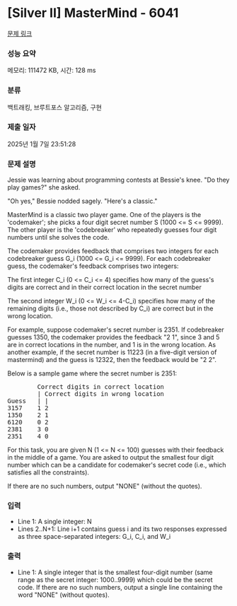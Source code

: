 # [Silver II] MasterMind - 6041 

[문제 링크](https://www.acmicpc.net/problem/6041) 

### 성능 요약

메모리: 111472 KB, 시간: 128 ms

### 분류

백트래킹, 브루트포스 알고리즘, 구현

### 제출 일자

2025년 1월 7일 23:51:28

### 문제 설명

<p>Jessie was learning about programming contests at Bessie's knee. "Do they play games?" she asked.</p>

<p>"Oh yes," Bessie nodded sagely. "Here's a classic."</p>

<p>MasterMind is a classic two player game. One of the players is the 'codemaker'; she picks a four digit secret number S (1000 <= S <= 9999). The other player is the 'codebreaker' who repeatedly guesses four digit numbers until she solves the code.</p>

<p>The codemaker provides feedback that comprises two integers for each codebreaker guess G_i (1000 <= G_i <= 9999). For each codebreaker guess, the codemaker's feedback comprises two integers:</p>

<p>The first integer C_i (0 <= C_i <= 4) specifies how many of the guess's digits are correct and in their correct location in the secret number</p>

<p>The second integer W_i (0 <= W_i <= 4-C_i) specifies how many of the remaining digits (i.e., those not described by C_i) are correct but in the wrong location.</p>

<p>For example, suppose codemaker's secret number is 2351. If codebreaker guesses 1350, the codemaker provides the feedback "2 1", since 3 and 5 are in correct locations in the number, and 1 is in the wrong location. As another example, if the secret number is 11223 (in a five-digit version of mastermind) and the guess is 12322, then the feedback would be "2 2".</p>

<p>Below is a sample game where the secret number is 2351:</p>

<pre>        Correct digits in correct location
        | Correct digits in wrong location
Guess   | |
3157    1 2
1350    2 1
6120    0 2
2381    3 0
2351    4 0</pre>

<p>For this task, you are given N (1 <= N <= 100) guesses with their feedback in the middle of a game. You are asked to output the smallest four digit number which can be a candidate for codemaker's secret code (i.e., which satisfies all the constraints).</p>

<p>If there are no such numbers, output "NONE" (without the quotes).</p>

### 입력 

 <ul>
	<li>Line 1: A single integer: N</li>
	<li>Lines 2..N+1: Line i+1 contains guess i and its two responses expressed as three space-separated integers: G_i, C_i, and W_i</li>
</ul>

<p> </p>

### 출력 

 <ul>
	<li>Line 1: A single integer that is the smallest four-digit number (same range as the secret integer: 1000..9999) which could be the secret code. If there are no such numbers, output a single line containing the word "NONE" (without quotes).</li>
</ul>

<p> </p>

